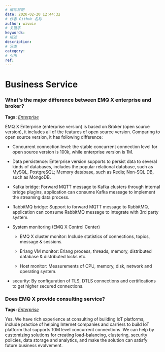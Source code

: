 ```yaml
---
# 编写日期
date: 2020-02-20 12:44:32
# 作者 Github 名称
author: wivwiv
# 关键字
keywords:
# 描述
description:
# 分类
category:
# 引用
ref:
---
```


# Business Service

### What's the major difference between EMQ X enterprise and broker?

**Tags:** [*Enterprise*](tags.md#enterprise)


EMQ X Enterprise (enterprise version) is based on Broker (open source version), it includes all of the features of open source version.  Comparing to open source version, it has following difference:

- Concurrent connection level: the stable concurrent connection level for open source version is 100k, while enterprise version is 1M.
- Data persistence: Enterprise version supports to persist data to several kinds of databases, includes the popular relational database, such as MySQL, PostgreSQL; Memory database, such as Redis; Non-SQL DB, such as MongoDB.
- Kafka bridge: Forward MQTT message to Kafka clusters through internal bridge plugins, application can consume Kafka message to implement the streaming data process.
- RabbitMQ bridge: Support to forward MQTT message to RabbitMQ, application can consume RabbitMQ message to integrate with 3rd party system.
- System monitoring (EMQ X Control Center)

  - EMQ X cluster monitor: Include statistics of connections, topics, message & sessions.

  - Erlang VM monitor: Erlang process, threads, memory, distributed database & distributed locks etc.

  - Host monitor: Measurements of CPU, memory, disk, network and operating system.
- security: By configuration of TLS, DTLS connections and certifications to get higher secured connections.




### Does EMQ X provide consulting service?

**Tags:** [*Enterprise*](tags.md#enterprise)


Yes. We have rich experience at consulting of building IoT platforms, include practice of helping Internet companies and carriers to build IoT platform that supports 10M level concurrent connections. We can help by customizing solutions for creating load-balancing, clustering, security policies, data storage and analytics, and make the solution can satisfy future business evolvement.
